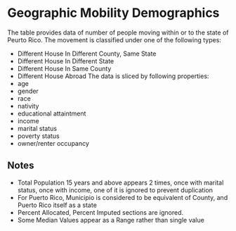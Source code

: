# Geographic Mobility Demographics
The table provides data of number of people moving within or to the state of Peurto Rico. The movement is classified under one of the following types:
- Different House In Different County, Same State
- Different House In Different State
- Different House In Same County
- Different House Abroad
The data is sliced by following properties:
- age
- gender
- race
- nativity
- educational attaintment
- income
- marital status
- poverty status
- owner/renter occupancy

## Notes
- Total Population 15 years and above appears 2 times, once with marital status, once with income, one of it is ignored to prevent duplication
- For Puerto Rico, Municipio is considered to be equivalent of County, and Puerto Rico itself as a state
- Percent Allocated, Percent Imputed sections are ignored.
- Some Median Values appear as a Range rather than single value